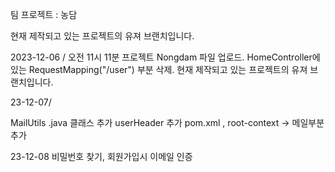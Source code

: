 팀 프로젝트 : 농담

현재 제작되고 있는 프로젝트의 유져 브랜치입니다. 

2023-12-06 / 오전 11시 11분
프로젝트 Nongdam 파일 업로드.
HomeController에 있는 RequestMapping("/user") 부분 삭제.
현재 제작되고 있는 프로젝트의 유져 브랜치입니다.

23-12-07/

MailUtils .java 클래스 추가
userHeader 추가
pom.xml , root-context -> 메일부분 추가

23-12-08
비밀번호 찾기, 회원가입시 이메일 인증

